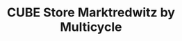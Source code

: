 ---
title: "CUBE Store Marktredwitz by Multicycle"
url: /marktredwitz/cube-store-marktredwitz-by-multicycle/
shop: Fahrrad
---